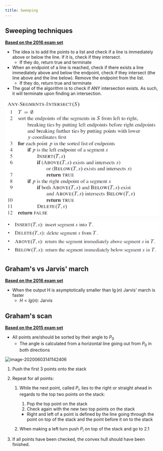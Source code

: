 ```yaml
---
title: Sweeping
---
```




## Sweeping techniques

[**Based on the 2016 exam set**](../extra/exam-sets/2016-aalg-exam.pdf)



- The idea is to add the points to a list and check if a line is immediately above or below the line. If it is, check if they intersect. 
    - If they do, return true and terminate
- When an endpoint of a line is reached, check if there exists a line immediately above and below the endpoint, check if they intersect (the line above and the line below). Remove the endpoint from the list.
    - If they do, return true and terminate
- The goal of the algorithm is to check if ANY intersection exists. As such, it will terminate upon finding an intersection.

![unknown2](images/sweeping/unknown2.png)

![img](images/sweeping/unknown.png)



## Graham's vs Jarvis' march

[**Based on the 2016 exam set**](../extra/exam-sets/2016-aalg-exam.pdf)



- When the output H is asymptotically smaller than $\lg(n)$ Jarvis' march is faster
    - $H < lg(n)$: Jarvis



## Graham's scan

[**Based on the 2015 exam set**](../extra/exam-sets/2015-aalg-exam.pdf)



- All points are/should be sorted by their angle to $P_0$
    - The angle is calculated from a horizontal line going out from $P_0$ in both directions

![image-20200603141142406](C:\Users\lasse\AppData\Roaming\Typora\typora-user-images\image-20200603141142406.png)

1. Push the first 3 points onto the stack

2. Repeat for all points:

    1. While the next point, called $P_i$, lies to the right or straight ahead in regards to the top two points on the stack:

        1. Pop the top point on the stack
        2. Check again with the new two top points on the stack

        - Right and left of a point is defined by the line going through the point on top of the stack and the point before it on to the stack

    2. When making a left turn push $P_i$ on top of the stack and go to 2.1

3. If all points have been checked, the convex hull should have been finished.